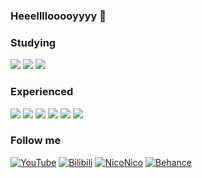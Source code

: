 ### Heeellllooooyyyy :woozy_face: 

### Studying
<img src="https://img.shields.io/badge/HTML-DF9F77?style=for-the-badge&logo=HTML5&logoColor=FFFFFF"/> <img src="https://img.shields.io/badge/CSS-6D93CA?style=for-the-badge&logo=CSS3&logoColor=FFFFFF"/>
<img src="https://img.shields.io/badge/Python-BA9245?style=for-the-badge&logo=Python&logoColor=FFFFFF"/>

### Experienced
<img src="https://img.shields.io/badge/Photoshop-6495ED?style=for-the-badge&logo=Adobe Photoshop&logoColor=FFFFFF"/> <img src="https://img.shields.io/badge/After Effects-9966CC?style=for-the-badge&logo=Adobe After Effects&logoColor=FFFFFF"/>
<img src="https://img.shields.io/badge/Audition-8978CE?style=for-the-badge&logo=Adobe Audition&logoColor=FFFFFF"/>
<img src="https://img.shields.io/badge/Fl Studio-D37D5A?style=for-the-badge&logo=SparkFun&logoColor=FFFFFF"/>
<img src="https://img.shields.io/badge/Reaper-56AE60?style=for-the-badge&logo=Framework7&logoColor=FFFFFF"/>
<img src="https://img.shields.io/badge/Sony Vegas-4EB7D4?style=for-the-badge&logo=V&logoColor=FFFFFF"/>

### Follow me
[![YouTube](https://img.shields.io/badge/-YouTube-CD5C5C?style=for-the-badge&logo=YouTube&logoColor=FFFFFF)](https://www.youtube.com/@MataJaira/)
[![Bilibili](https://img.shields.io/badge/-Bilibili-1DACD6?style=for-the-badge&logo=Bilibili&logoColor=FFFFFF)](https://space.bilibili.com/1531810014)
[![NicoNico](https://img.shields.io/badge/-NicoNico-282828?style=for-the-badge&logo=niconico&logoColor=FFFFFF)](https://www.nicovideo.jp/user/116169022)
[![Behance](https://img.shields.io/badge/-Behance-282828?style=for-the-badge&logo=Behance&logoColor=FFFFFF)](https://www.behance.net/medise)

